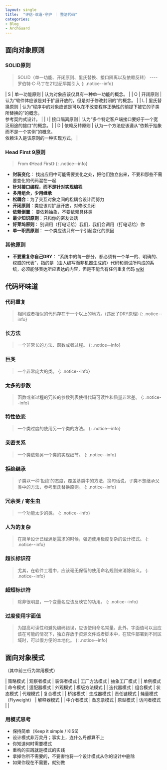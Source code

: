 ```yaml
---
layout: single
title:  "评估·改造·守护 ｜ 整洁代码"
categories:
- Blog
- ArchGuard
---
```


## 面向对象原则

### SOLID原则
> SOLID（单一功能、开闭原则、里氏替换、接口隔离以及依赖反转）
>            ---- 罗伯特·C·马丁在21世纪早期引入
{: .notice--info}

| S 	| 单一功能原则 	| 认为对象应该仅具有一种单一功能的概念。 	|
| O 	| 开闭原则 	| 认为“软件体应该是对于扩展开放的，但是对于修改封闭的”的概念。 	|
| L 	| 里氏替换原则 	| 认为“程序中的对象应该是可以在不改变程序正确性的前提下被它的子类所替换的”的概念。<br>参考契约式设计。 	|
| I 	| 接口隔离原则 	| 认为“多个特定客户端接口要好于一个宽泛用途的接口”的概念。 	|
| D 	| 依赖反转原则 	| 认为一个方法应该遵从“依赖于抽象而不是一个实例”的概念。<br>依赖注入是该原则的一种实现方式。 	|

### Head First 9原则
> From 《Head First》
{: .notice--info}

* **封装变化**： 找出应用中可能需要变化之处，把他们独立出来，不要和那些不需要变化的代码混在一起
* **针对接口编程，而不是针对实现编程**
* **多用组合，少用继承**
* **松耦合**：为了交互对象之间的松耦合设计而努力
* **开闭原则**：类应该对扩展开放，对修改关闭
* **依赖倒置**： 要依赖抽象，不要依赖具体类
* **最少知识原则**：只和你的密友谈话
* **好莱坞原则**： 别调用（打电话给）我们，我们会调用（打电话给）你
* **单一职责原则**： 一个类应该只有一个引起变化的原因

### 其他原则
* **不要重复你自己DRY**： “系统中的每一部分，都必须有一个单一的、明确的、权威的代表”，指的是（由人编写而非机器生成的）代码和测试所构成的系统，必须能够表达所应表达的内容，但是不能含有任何重复代码 [wiki](http://wiki.c2.com/?OnceAndOnlyOnce)


## 代码坏味道
### 代码重复
> 相同或者相似的代码存在于一个以上的地方。(违反了DRY原理)
{: .notice--info}

### 长方法
> 一个非常长的方法、函数或者过程。
{: .notice--info}

### 巨类
> 一个非常庞大的类。
{: .notice--info}

### 太多的参数
> 函数或者过程的冗长的参数列表使得代码可读性和质量非常差。
{: .notice--info}

### 特性依恋
> 一个类过度的使用另一个类的方法。
{: .notice--info}

### 亲密关系
> 一个类依赖另一个类的实现细节。
{: .notice--info}

### 拒绝继承
> 子类以一种‘拒绝’的态度，覆盖基类中的方法，换句话说，子类不想继承父类中的方法，参考里氏替换原则。
{: .notice--info}

### 冗余类 / 寄生虫
> 一个功能太少的类。
{: .notice--info}

### 人为的复杂
> 在简单设计已经满足需求的时候，强迫使用极度复杂的设计模式。
{: .notice--info}

### 超长标识符
> 尤其，在软件工程中，应该毫无保留的使用命名规则来消除歧义。
{: .notice--info}

### 超短标识符
> 除非很明显，一个变量名应该反映它的功用。
{: .notice--info}

### 过度使用字面值
> 为提高可读性和避免编码错误，应该使用命名常量。此外，字面值可以且应该在可能的情况下，独立存放于资源文件或者脚本中，在软件部署到不同区域时，可以很方便的本地化。
{: .notice--info}


## 面向对象模式

（其中前三行为常用模式）

| 策略模式 	| 观察者模式 	| 装饰者模式 	| 工厂方法模式 	| 抽象工厂模式 	|
| 单例模式 	| 命令模式 	| 适配器模式 	| 外观模式 	| 模版方法模式 	|
| 迭代器模式 	| 组合模式 	| 状态模式 	| 代理模式 	| 复合模式 	|
| 桥接模式 	| 生成器模式 	| 责任链模式 	| 蝇量模式（Flyweight） 	| 解释器模式 	|
| 中介者模式 	| 备忘录模式 	| 原型模式 	| 访问者模式 	|  	|


### 用模式思考
* 保持简单（Keep it simple / KISS)
* 设计模式非万灵丹；事实上，连什么丹都算不上
* 你知道何时需要模式
* 重构的实践就是模式的实践
* 拿掉你所不需要的，不要害怕将一个设计模式从你的设计中删除
* 如果你现在不需要，就别做






